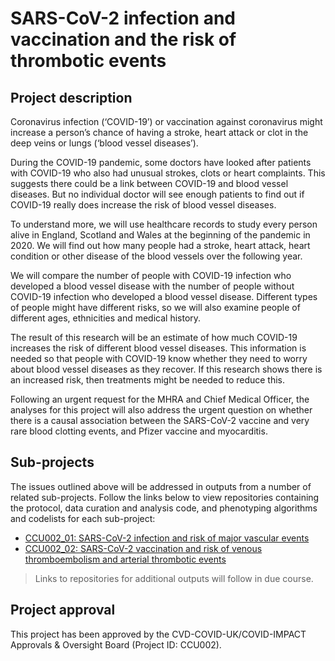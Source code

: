 # SARS-CoV-2 infection and vaccination and the risk of thrombotic events

## Project description

Coronavirus infection (‘COVID-19’) or vaccination against coronavirus might increase a person’s chance of having a stroke, heart attack or clot in the deep veins or lungs (‘blood vessel diseases’).

During the COVID-19 pandemic, some doctors have looked after patients with COVID-19 who also had unusual strokes, clots or heart complaints. This suggests there could be a link between COVID-19 and blood vessel diseases. But no individual doctor will see enough patients to find out if COVID-19 really does increase the risk of blood vessel diseases.

To understand more, we will use healthcare records to study every person alive in England, Scotland and Wales at the beginning of the pandemic in 2020. We will find out how many people had a stroke, heart attack, heart condition or other disease of the blood vessels over the following year.

We will compare the number of people with COVID-19 infection who developed a blood vessel disease with the number of people without COVID-19 infection who developed a blood vessel disease. Different types of people might have different risks, so we will also examine people of different ages, ethnicities and medical history.

The result of this research will be an estimate of how much COVID-19 increases the risk of different blood vessel diseases. This information is needed so that people with COVID-19 know whether they need to worry about blood vessel diseases as they recover. If this research shows there is an increased risk, then treatments might be needed to reduce this.

Following an urgent request for the MHRA and Chief Medical Officer, the analyses for this project will also address the urgent question on whether there is a causal association between the SARS-CoV-2 vaccine and very rare blood clotting events, and Pfizer vaccine and myocarditis.

## Sub-projects

The issues outlined above will be addressed in outputs from a number of related sub-projects.  Follow the links below to view repositories containing the protocol, data curation and analysis code, and phenotyping algorithms and codelists for each sub-project:

* [CCU002_01: SARS-CoV-2 infection and risk of major vascular events](https://github.com/BHFDSC/CCU002_01)
* [CCU002_02: SARS-CoV-2 vaccination and risk of venous thromboembolism and arterial thrombotic events](https://github.com/BHFDSC/CCU002_02)

> Links to repositories for additional outputs will follow in due course.

## Project approval

This project has been approved by the CVD-COVID-UK/COVID-IMPACT Approvals & Oversight Board (Project ID: CCU002).
